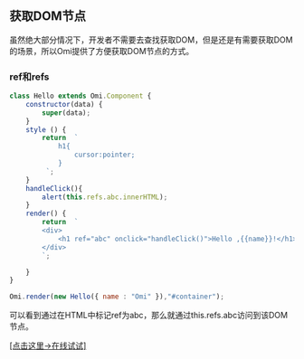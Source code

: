 <h2 id="获取DOM节点">获取DOM节点</h2>

虽然绝大部分情况下，开发者不需要去查找获取DOM，但是还是有需要获取DOM的场景，所以Omi提供了方便获取DOM节点的方式。

### ref和refs

```js
class Hello extends Omi.Component {
    constructor(data) {
        super(data);
    }
    style () {
        return  `
            h1{
                cursor:pointer;
            }
         `;
    }
    handleClick(){
        alert(this.refs.abc.innerHTML);
    }
    render() {
        return  `
        <div>
            <h1 ref="abc" onclick="handleClick()">Hello ,{{name}}!</h1>
        </div>
        `;

    }
}

Omi.render(new Hello({ name : "Omi" }),"#container");
```

可以看到通过在HTML中标记ref为abc，那么就通过this.refs.abc访问到该DOM节点。

[[点击这里->在线试试]](http://alloyteam.github.io/omi/website/redirect.html?type=ref)